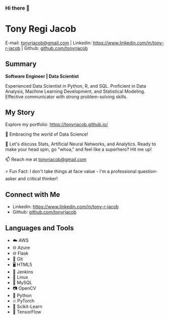 ### Hi there 👋

# Tony Regi Jacob
E-mail: tonyrjacob@gmail.com |
Linkedin: https://www.linkedin.com/in/tony-r-jacob | Github: [github.com/tonyrjacob](https://github.com/tonyrjacob)
                                  
## Summary

**Software Engineer | Data Scientist**

Experienced Data Scientist in Python, R, and SQL. Proficient in Data Analysis, Machine Learning Development, and Statistical Modeling. Effective communicator with strong problem-solving skills.

## My Story

Explore my portfolio:  https://tonyrjacob.github.io/

🌱 Embracing the world of Data Science!

💬 Let's discuss Stats, Artificial Neural Networks, and Analytics. Ready to make your head spin, go "whoa," and feel like a superhero? Hit me up!

📫 Reach me at tonyrjacob@gmail.com

⚡ Fun Fact: I don't take things at face value - I'm a professional question-asker and critical thinker!

## Connect with Me

- Linkedin: https://www.linkedin.com/in/tony-r-jacob
- Github: [github.com/tonyrjacob](https://github.com/tonyrjacob)

## Languages and Tools

- ☁️ AWS
- 🌐 Azure
- 🌐 Flask
- 🐙 Git
- 🖥️ HTML5
- 🚀 Jenkins
- 🐧 Linux
- 🐬 MySQL
- 📷 OpenCV
- 🐍 Python
- 🔥 PyTorch
- 🧠 Scikit-Learn
- 🚀 TensorFlow


